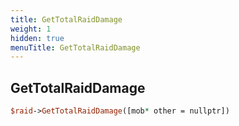 ```yaml
---
title: GetTotalRaidDamage
weight: 1
hidden: true
menuTitle: GetTotalRaidDamage
---
```

## GetTotalRaidDamage
```perl
$raid->GetTotalRaidDamage([mob* other = nullptr])
```